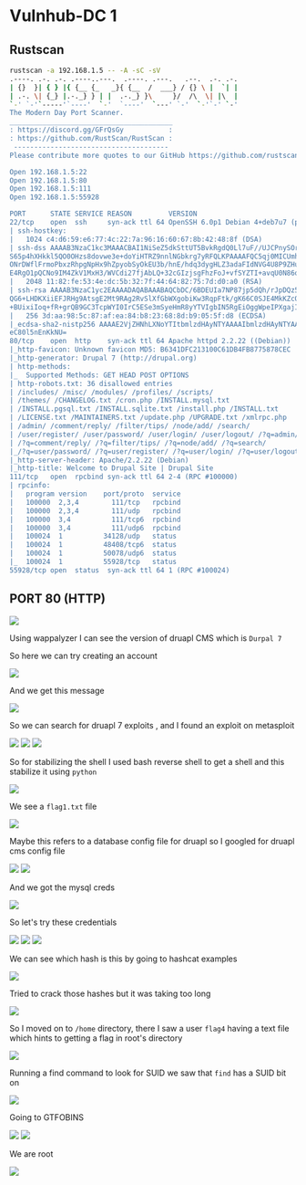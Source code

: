 # Vulnhub-DC 1

## Rustscan
```bash
rustscan -a 192.168.1.5 -- -A -sC -sV
.----. .-. .-. .----..---.  .----. .---.   .--.  .-. .-.
| {}  }| { } |{ {__ {_   _}{ {__  /  ___} / {} \ |  `| |
| .-. \| {_} |.-._} } | |  .-._} }\     }/  /\  \| |\  |
`-' `-'`-----'`----'  `-'  `----'  `---' `-'  `-'`-' `-'
The Modern Day Port Scanner.
________________________________________
: https://discord.gg/GFrQsGy           :
: https://github.com/RustScan/RustScan :
 --------------------------------------
Please contribute more quotes to our GitHub https://github.com/rustscan/rustscan

Open 192.168.1.5:22
Open 192.168.1.5:80
Open 192.168.1.5:111
Open 192.168.1.5:55928

PORT      STATE SERVICE REASON         VERSION                                                                                                      
22/tcp    open  ssh     syn-ack ttl 64 OpenSSH 6.0p1 Debian 4+deb7u7 (protocol 2.0)                                                                 
| ssh-hostkey:       
|   1024 c4:d6:59:e6:77:4c:22:7a:96:16:60:67:8b:42:48:8f (DSA)
| ssh-dss AAAAB3NzaC1kc3MAAACBAI1NiSeZ5dkSttUT5BvkRgdQ0Ll7uF//UJCPnySOrC1vg62DWq/Dn1ktunFd09FT5Nm/ZP9BHlaW5hftzUdtYUQRKfazWfs6g5glPJQSVUqnlNwVUBA46q
S65p4hXHkkl5QO0OHzs8dovwe3e+doYiHTRZ9nnlNGbkrg7yRFQLKPAAAAFQC5qj0MICUmhO3Gj+VCqf3aHsiRdQAAAIAoVp13EkVwBtQQJnS5mY4vPR5A9kK3DqAQmj4XP1GAn16r9rSLUFffz/
ONrDWflFrmoPbxzRhpgNpHx9hZpyobSyOkEU3b/hnE/hdq3dygHLZ3adaFIdNVG4U8P9ZHuVUk0vHvsu2qYt5MJs0k1A+pXKFc9n06/DEU0rnNo+mMKwAAAIA/Y//BwzC2IlByd7g7eQiXgZC2pG
E4RgO1pQCNo9IM4ZkV1MxH3/WVCdi27fjAbLQ+32cGIzjsgFhzFoJ+vfSYZTI+avqU0N86qT+mDCGCSeyAbOoNq52WtzWId1mqDoOzu7qG52HarRmxQlvbmtifYYTZCJWJcYla2GAsqUGFHw==
|   2048 11:82:fe:53:4e:dc:5b:32:7f:44:64:82:75:7d:d0:a0 (RSA)
| ssh-rsa AAAAB3NzaC1yc2EAAAADAQABAAABAQCbDC/6BDEUIa7NP87jp5dQh/rJpDQz5JBGpFRHXa+jb5aEd/SgvWKIlMjUDoeIMjdzmsNhwCRYAoY7Qq2OrrRh2kIvQipyohWB8nImetQe52
QG6+LHDKXiiEFJRHg9AtsgE2Mt9RAg2RvSlXfGbWXgobiKw3RqpFtk/gK66C0SJE4MkKZcQNNQeC5dzYtVQqfNh9uUb1FjQpvpEkOnCmiTqFxlqzHp/T1AKZ4RKED/ShumJcQknNe/WOD1ypeDeR
+BUixiIoq+fR+grQB9GC3TcpWYI0IrC5ESe3mSyeHmR8yYTVIgbIN5RgEiOggWpeIPXgajILPkHThWdXf70fiv
|   256 3d:aa:98:5c:87:af:ea:84:b8:23:68:8d:b9:05:5f:d8 (ECDSA)
|_ecdsa-sha2-nistp256 AAAAE2VjZHNhLXNoYTItbmlzdHAyNTYAAAAIbmlzdHAyNTYAAABBBKUNN60T4EOFHGiGdFU1ljvBlREaVWgZvgWlkhSKutr8l75VBlGbgTaFBcTzWrPdRItKooYsej
eC80l5nEnKkNU=
80/tcp    open  http    syn-ack ttl 64 Apache httpd 2.2.22 ((Debian))
|_http-favicon: Unknown favicon MD5: B6341DFC213100C61DB4FB8775878CEC
|_http-generator: Drupal 7 (http://drupal.org)
| http-methods: 
|_  Supported Methods: GET HEAD POST OPTIONS
| http-robots.txt: 36 disallowed entries 
| /includes/ /misc/ /modules/ /profiles/ /scripts/ 
| /themes/ /CHANGELOG.txt /cron.php /INSTALL.mysql.txt 
| /INSTALL.pgsql.txt /INSTALL.sqlite.txt /install.php /INSTALL.txt 
| /LICENSE.txt /MAINTAINERS.txt /update.php /UPGRADE.txt /xmlrpc.php 
| /admin/ /comment/reply/ /filter/tips/ /node/add/ /search/ 
| /user/register/ /user/password/ /user/login/ /user/logout/ /?q=admin/ 
| /?q=comment/reply/ /?q=filter/tips/ /?q=node/add/ /?q=search/ 
|_/?q=user/password/ /?q=user/register/ /?q=user/login/ /?q=user/logout/
|_http-server-header: Apache/2.2.22 (Debian)
|_http-title: Welcome to Drupal Site | Drupal Site
111/tcp   open  rpcbind syn-ack ttl 64 2-4 (RPC #100000)
| rpcinfo: 
|   program version    port/proto  service
|   100000  2,3,4        111/tcp   rpcbind
|   100000  2,3,4        111/udp   rpcbind
|   100000  3,4          111/tcp6  rpcbind
|   100000  3,4          111/udp6  rpcbind
|   100024  1          34128/udp   status
|   100024  1          48408/tcp6  status
|   100024  1          50078/udp6  status
|_  100024  1          55928/tcp   status
55928/tcp open  status  syn-ack ttl 64 1 (RPC #100024)
```

## PORT 80 (HTTP)

<img src="https://imgur.com/7XAgdo4.png"/>

Using wappalyzer I can see the version of druapl CMS which is `Durpal 7`

So here we can try creating an account

<img src="https://imgur.com/gW9Hqmb.png"/>

And we get this message

<img src="https://imgur.com/Hd2HALh.png"/>

So  we can search for druapl 7 exploits  , and I found an exploit on metasploit

<img src="https://imgur.com/vyBBLcu.png"/>

<img src="https://imgur.com/SaorVUT.png"/>

<img src="https://imgur.com/uCqTEIZ.png"/>

So for stabilizing the shell I used bash reverse shell to get a shell and this stabilize it using `python`

<img src="https://imgur.com/KuyFHNV.png"/>

We see a `flag1.txt` file

<img src="https://imgur.com/JAOxalU.png"/>

Maybe this refers to a database config file for druapl so I googled for druapl cms config file

<img src="https://imgur.com/dPnBbtO.png"/>

<img src="https://imgur.com/ajZPgZD.png"/>

And we got the mysql creds

<img src="https://imgur.com/L11hBby.png"/>

So let's try these credentials

<img src="https://imgur.com/WcmSany.png"/>

<img src="https://imgur.com/acoqgok.png"/>

<img src="https://imgur.com/AkxHs5h.png"/>

We can see which hash is this by going to hashcat examples

<img src="https://imgur.com/7hiJEWd.png"/>

Tried to crack those hashes but it was taking too long

<img src="https://imgur.com/OjMQQnt.png"/>

So I moved on to `/home` directory, there I saw a user `flag4` having a text file which hints to getting a flag in root's directory

<img src="https://imgur.com/E21ZUpH.png"/>

Running a find command to look for SUID we saw that `find` has a SUID bit on

<img src="https://imgur.com/Mr9VB69.png"/>

Going to GTFOBINS

<img src="https://imgur.com/r73L7jb.png"/>

<img src="https://imgur.com/bf70kuI.png"/>

We are root

<img src="https://imgur.com/3gUznaK.png"/>
